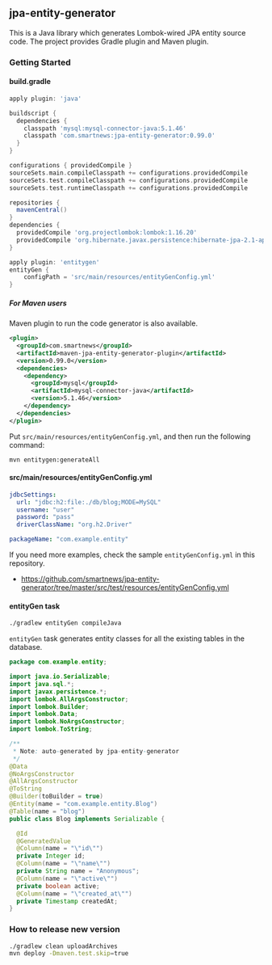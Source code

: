 ## jpa-entity-generator

This is a Java library which generates Lombok-wired JPA entity source code. The project provides Gradle plugin and Maven plugin.

### Getting Started

#### build.gradle

```groovy
apply plugin: 'java'

buildscript {
  dependencies {
    classpath 'mysql:mysql-connector-java:5.1.46'
    classpath 'com.smartnews:jpa-entity-generator:0.99.0'
  }
}

configurations { providedCompile }
sourceSets.main.compileClasspath += configurations.providedCompile
sourceSets.test.compileClasspath += configurations.providedCompile
sourceSets.test.runtimeClasspath += configurations.providedCompile

repositories {
  mavenCentral()
}
dependencies {
  providedCompile 'org.projectlombok:lombok:1.16.20'
  providedCompile 'org.hibernate.javax.persistence:hibernate-jpa-2.1-api:1.0.0.Final'
}

apply plugin: 'entitygen'
entityGen {
    configPath = 'src/main/resources/entityGenConfig.yml'
}
```

##### For Maven users

Maven plugin to run the code generator is also available.

```xml
<plugin>
  <groupId>com.smartnews</groupId>
  <artifactId>maven-jpa-entity-generator-plugin</artifactId>
  <version>0.99.0</version>
  <dependencies>
    <dependency>
      <groupId>mysql</groupId>
      <artifactId>mysql-connector-java</artifactId>
      <version>5.1.46</version>
    </dependency>
  </dependencies>
</plugin>
```

Put `src/main/resources/entityGenConfig.yml`, and then run the following command:

```
mvn entitygen:generateAll
```

#### src/main/resources/entityGenConfig.yml

```yaml
jdbcSettings:
  url: "jdbc:h2:file:./db/blog;MODE=MySQL"
  username: "user"
  password: "pass"
  driverClassName: "org.h2.Driver"

packageName: "com.example.entity"
```

If you need more examples, check the sample `entityGenConfig.yml` in this repository.

- https://github.com/smartnews/jpa-entity-generator/tree/master/src/test/resources/entityGenConfig.yml

#### entityGen task

```bash
./gradlew entityGen compileJava
```

`entityGen` task generates entity classes for all the existing tables in the database.

```java
package com.example.entity;

import java.io.Serializable;
import java.sql.*;
import javax.persistence.*;
import lombok.AllArgsConstructor;
import lombok.Builder;
import lombok.Data;
import lombok.NoArgsConstructor;
import lombok.ToString;

/**
 * Note: auto-generated by jpa-entity-generator
 */
@Data
@NoArgsConstructor
@AllArgsConstructor
@ToString
@Builder(toBuilder = true)
@Entity(name = "com.example.entity.Blog")
@Table(name = "blog")
public class Blog implements Serializable {

  @Id
  @GeneratedValue
  @Column(name = "\"id\"")
  private Integer id;
  @Column(name = "\"name\"")
  private String name = "Anonymous";
  @Column(name = "\"active\"")
  private boolean active;
  @Column(name = "\"created_at\"")
  private Timestamp createdAt;
}
```

### How to release new version

```bash
./gradlew clean uploadArchives
mvn deploy -Dmaven.test.skip=true
```
